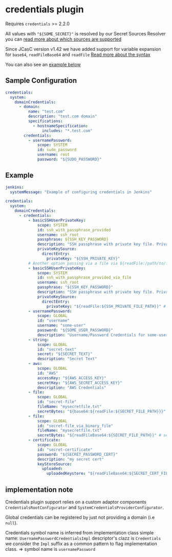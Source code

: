 # credentials plugin

Requires `credentials` >= 2.2.0

All values with `"${SOME_SECRET}"` is resolved by our Secret Sources Resolver you can [read more about which sources are supported](../../docs/features/secrets.adoc#secret-sources)

Since JCasC version v1.42 we have added support for variable expansion for `base64`, `readFileBase64` and `readFile`
[Read more about the syntax](../../docs/features/secrets.adoc#passing-secrets-through-variables)

You can also see an [example below](#example)

## Sample Configuration

```yaml
credentials:
  system:
    domainCredentials:
      - domain:
          name: "test.com"
          description: "test.com domain"
          specifications:
            - hostnameSpecification:
                includes: "*.test.com"
        credentials:
          - usernamePassword:
              scope: SYSTEM
              id: sudo_password
              username: root
              password: "${SUDO_PASSWORD}"
```

## Example

```yaml
jenkins:
  systemMessage: "Example of configuring credentials in Jenkins"

credentials:
  system:
    domainCredentials:
      - credentials:
          - basicSSHUserPrivateKey:
              scope: SYSTEM
              id: ssh_with_passphrase_provided
              username: ssh_root
              passphrase: ${SSH_KEY_PASSWORD}
              description: "SSH passphrase with private key file. Private key provided"
              privateKeySource:
                directEntry:
                  privateKey: "${SSH_PRIVATE_KEY}"
          # Another option passing via a file via ${readFile:/path/to/file}
          - basicSSHUserPrivateKey:
              scope: SYSTEM
              id: ssh_with_passphrase_provided_via_file
              username: ssh_root
              passphrase: "${SSH_KEY_PASSWORD}"
              description: "SSH passphrase with private key file. Private key provided"
              privateKeySource:
                directEntry:
                  privateKey: "${readFile:${SSH_PRIVATE_FILE_PATH}}" # Path to file loaded from Environment Variable
          - usernamePassword:
              scope: GLOBAL
              id: "username"
              username: "some-user"
              password: "${SOME_USER_PASSWORD}"
              description: "Username/Password Credentials for some-user"
          - string:
              scope: GLOBAL
              id: "secret-text"
              secret: "${SECRET_TEXT}"
              description: "Secret Text"
          - aws:
              scope: GLOBAL
              id: "AWS"
              accessKey: "${AWS_ACCESS_KEY}"
              secretKey: "${AWS_SECRET_ACCESS_KEY}"
              description: "AWS Credentials"
          - file:
              scope: GLOBAL
              id: "secret-file"
              fileName: "mysecretfile.txt"
              secretBytes: "${base64:${readFile:${SECRET_FILE_PATH}}}" # secretBytes requires base64 encoded content
          - file:
              scope: GLOBAL
              id: "secret-file_via_binary_file"
              fileName: "mysecretfile.txt"
              secretBytes: "${readFileBase64:${SECRET_FILE_PATH}}" # secretBytes requires base64 encoded content
          - certificate:
              scope: GLOBAL
              id: "secret-certificate"
              password: "${SECRET_PASSWORD_CERT}"
              description: "my secret cert"
              keyStoreSource:
                uploaded:
                  uploadedKeystore: "${readFileBase64:${SECRET_CERT_FILE_PATH}}" # uploadedKeystore requires BINARY base64 encoded content
```

## implementation note

Credentials plugin support relies on a custom adaptor components `CredentialsRootConfigurator` and `SystemCredentialsProviderConfigurator`.

Global credentials can be registered by just not providing a domain (i.e `null`).

Credentials symbol name is inferred from implementation class simple name: `UsernamePasswordCredentialsImpl`
descriptor's clazz is `Credentials`
we consider the `Impl` suffix as a common pattern to flag implementation class.
=> symbol name is `usernamePassword`
